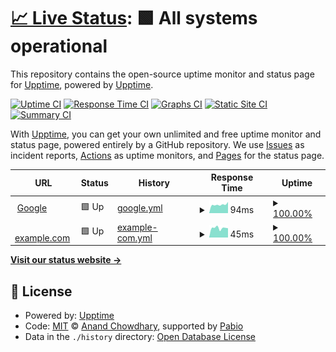 # [📈 Live Status](https://upptime.github.io/upptime): <!--live status--> **🟩 All systems operational**

This repository contains the open-source uptime monitor and status page for [Upptime](https://upptime.js.org), powered by [Upptime](https://github.com/upptime/upptime).

[![Uptime CI](https://github.com/legitimist/upptime/workflows/Uptime%20CI/badge.svg)](https://github.com/legitimist/upptime/actions?query=workflow%3A%22Uptime+CI%22)
[![Response Time CI](https://github.com/legitimist/upptime/workflows/Response%20Time%20CI/badge.svg)](https://github.com/legitimist/upptime/actions?query=workflow%3A%22Response+Time+CI%22)
[![Graphs CI](https://github.com/legitimist/upptime/workflows/Graphs%20CI/badge.svg)](https://github.com/legitimist/upptime/actions?query=workflow%3A%22Graphs+CI%22)
[![Static Site CI](https://github.com/legitimist/upptime/workflows/Static%20Site%20CI/badge.svg)](https://github.com/legitimist/upptime/actions?query=workflow%3A%22Static+Site+CI%22)
[![Summary CI](https://github.com/legitimist/upptime/workflows/Summary%20CI/badge.svg)](https://github.com/legitimist/upptime/actions?query=workflow%3A%22Summary+CI%22)

With [Upptime](https://upptime.js.org), you can get your own unlimited and free uptime monitor and status page, powered entirely by a GitHub repository. We use [Issues](https://github.com/upptime/upptime/issues) as incident reports, [Actions](https://github.com/legitimist/upptime/actions) as uptime monitors, and [Pages](https://upptime.github.io/upptime) for the status page.

<!--start: status pages-->
<!-- This summary is generated by Upptime (https://github.com/upptime/upptime) -->
<!-- Do not edit this manually, your changes will be overwritten -->
<!-- prettier-ignore -->
| URL | Status | History | Response Time | Uptime |
| --- | ------ | ------- | ------------- | ------ |
| <img alt="" src="https://icons.duckduckgo.com/ip3/www.google.com.ico" height="13"> [Google](https://www.google.com) | 🟩 Up | [google.yml](https://github.com/legitimist/upptime/commits/HEAD/history/google.yml) | <details><summary><img alt="Response time graph" src="./graphs/google/response-time-week.png" height="20"> 94ms</summary><br><a href="https://legitimist.github.io/upptime/history/google"><img alt="Response time 105" src="https://img.shields.io/endpoint?url=https%3A%2F%2Fraw.githubusercontent.com%2Flegitimist%2Fupptime%2FHEAD%2Fapi%2Fgoogle%2Fresponse-time.json"></a><br><a href="https://legitimist.github.io/upptime/history/google"><img alt="24-hour response time 123" src="https://img.shields.io/endpoint?url=https%3A%2F%2Fraw.githubusercontent.com%2Flegitimist%2Fupptime%2FHEAD%2Fapi%2Fgoogle%2Fresponse-time-day.json"></a><br><a href="https://legitimist.github.io/upptime/history/google"><img alt="7-day response time 94" src="https://img.shields.io/endpoint?url=https%3A%2F%2Fraw.githubusercontent.com%2Flegitimist%2Fupptime%2FHEAD%2Fapi%2Fgoogle%2Fresponse-time-week.json"></a><br><a href="https://legitimist.github.io/upptime/history/google"><img alt="30-day response time 95" src="https://img.shields.io/endpoint?url=https%3A%2F%2Fraw.githubusercontent.com%2Flegitimist%2Fupptime%2FHEAD%2Fapi%2Fgoogle%2Fresponse-time-month.json"></a><br><a href="https://legitimist.github.io/upptime/history/google"><img alt="1-year response time 105" src="https://img.shields.io/endpoint?url=https%3A%2F%2Fraw.githubusercontent.com%2Flegitimist%2Fupptime%2FHEAD%2Fapi%2Fgoogle%2Fresponse-time-year.json"></a></details> | <details><summary><a href="https://legitimist.github.io/upptime/history/google">100.00%</a></summary><a href="https://legitimist.github.io/upptime/history/google"><img alt="All-time uptime 100.00%" src="https://img.shields.io/endpoint?url=https%3A%2F%2Fraw.githubusercontent.com%2Flegitimist%2Fupptime%2FHEAD%2Fapi%2Fgoogle%2Fuptime.json"></a><br><a href="https://legitimist.github.io/upptime/history/google"><img alt="24-hour uptime 100.00%" src="https://img.shields.io/endpoint?url=https%3A%2F%2Fraw.githubusercontent.com%2Flegitimist%2Fupptime%2FHEAD%2Fapi%2Fgoogle%2Fuptime-day.json"></a><br><a href="https://legitimist.github.io/upptime/history/google"><img alt="7-day uptime 100.00%" src="https://img.shields.io/endpoint?url=https%3A%2F%2Fraw.githubusercontent.com%2Flegitimist%2Fupptime%2FHEAD%2Fapi%2Fgoogle%2Fuptime-week.json"></a><br><a href="https://legitimist.github.io/upptime/history/google"><img alt="30-day uptime 100.00%" src="https://img.shields.io/endpoint?url=https%3A%2F%2Fraw.githubusercontent.com%2Flegitimist%2Fupptime%2FHEAD%2Fapi%2Fgoogle%2Fuptime-month.json"></a><br><a href="https://legitimist.github.io/upptime/history/google"><img alt="1-year uptime 100.00%" src="https://img.shields.io/endpoint?url=https%3A%2F%2Fraw.githubusercontent.com%2Flegitimist%2Fupptime%2FHEAD%2Fapi%2Fgoogle%2Fuptime-year.json"></a></details>
| <img alt="" src="https://icons.duckduckgo.com/ip3/www.example.com.ico" height="13"> [example.com](https://www.example.com) | 🟩 Up | [example-com.yml](https://github.com/legitimist/upptime/commits/HEAD/history/example-com.yml) | <details><summary><img alt="Response time graph" src="./graphs/example-com/response-time-week.png" height="20"> 45ms</summary><br><a href="https://legitimist.github.io/upptime/history/example-com"><img alt="Response time 43" src="https://img.shields.io/endpoint?url=https%3A%2F%2Fraw.githubusercontent.com%2Flegitimist%2Fupptime%2FHEAD%2Fapi%2Fexample-com%2Fresponse-time.json"></a><br><a href="https://legitimist.github.io/upptime/history/example-com"><img alt="24-hour response time 44" src="https://img.shields.io/endpoint?url=https%3A%2F%2Fraw.githubusercontent.com%2Flegitimist%2Fupptime%2FHEAD%2Fapi%2Fexample-com%2Fresponse-time-day.json"></a><br><a href="https://legitimist.github.io/upptime/history/example-com"><img alt="7-day response time 45" src="https://img.shields.io/endpoint?url=https%3A%2F%2Fraw.githubusercontent.com%2Flegitimist%2Fupptime%2FHEAD%2Fapi%2Fexample-com%2Fresponse-time-week.json"></a><br><a href="https://legitimist.github.io/upptime/history/example-com"><img alt="30-day response time 43" src="https://img.shields.io/endpoint?url=https%3A%2F%2Fraw.githubusercontent.com%2Flegitimist%2Fupptime%2FHEAD%2Fapi%2Fexample-com%2Fresponse-time-month.json"></a><br><a href="https://legitimist.github.io/upptime/history/example-com"><img alt="1-year response time 43" src="https://img.shields.io/endpoint?url=https%3A%2F%2Fraw.githubusercontent.com%2Flegitimist%2Fupptime%2FHEAD%2Fapi%2Fexample-com%2Fresponse-time-year.json"></a></details> | <details><summary><a href="https://legitimist.github.io/upptime/history/example-com">100.00%</a></summary><a href="https://legitimist.github.io/upptime/history/example-com"><img alt="All-time uptime 100.00%" src="https://img.shields.io/endpoint?url=https%3A%2F%2Fraw.githubusercontent.com%2Flegitimist%2Fupptime%2FHEAD%2Fapi%2Fexample-com%2Fuptime.json"></a><br><a href="https://legitimist.github.io/upptime/history/example-com"><img alt="24-hour uptime 100.00%" src="https://img.shields.io/endpoint?url=https%3A%2F%2Fraw.githubusercontent.com%2Flegitimist%2Fupptime%2FHEAD%2Fapi%2Fexample-com%2Fuptime-day.json"></a><br><a href="https://legitimist.github.io/upptime/history/example-com"><img alt="7-day uptime 100.00%" src="https://img.shields.io/endpoint?url=https%3A%2F%2Fraw.githubusercontent.com%2Flegitimist%2Fupptime%2FHEAD%2Fapi%2Fexample-com%2Fuptime-week.json"></a><br><a href="https://legitimist.github.io/upptime/history/example-com"><img alt="30-day uptime 100.00%" src="https://img.shields.io/endpoint?url=https%3A%2F%2Fraw.githubusercontent.com%2Flegitimist%2Fupptime%2FHEAD%2Fapi%2Fexample-com%2Fuptime-month.json"></a><br><a href="https://legitimist.github.io/upptime/history/example-com"><img alt="1-year uptime 100.00%" src="https://img.shields.io/endpoint?url=https%3A%2F%2Fraw.githubusercontent.com%2Flegitimist%2Fupptime%2FHEAD%2Fapi%2Fexample-com%2Fuptime-year.json"></a></details>

<!--end: status pages-->

[**Visit our status website →**](https://upptime.github.io/upptime)

## 📄 License

- Powered by: [Upptime](https://github.com/upptime/upptime)
- Code: [MIT](./LICENSE) © [Anand Chowdhary](https://anandchowdhary.com), supported by [Pabio](https://pabio.com)
- Data in the `./history` directory: [Open Database License](https://opendatacommons.org/licenses/odbl/1-0/)
